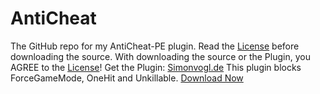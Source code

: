 # AntiCheat
The GitHub repo for my AntiCheat-PE plugin.
Read the [License](https://github.com/DarkWav/AntiCheat/blob/master/LICENSE) before downloading the source.
With downloading the source or the Plugin, you AGREE to the [License](https://github.com/DarkWav/AntiCheat/blob/master/LICENSE.md)!
Get the Plugin: [Simonvogl.de](http://simonvogl.de/resources/AntiCheat)
This plugin blocks ForceGameMode, OneHit and Unkillable.
[Download Now](http://simonvogl.de/resources/AntiCheat)
